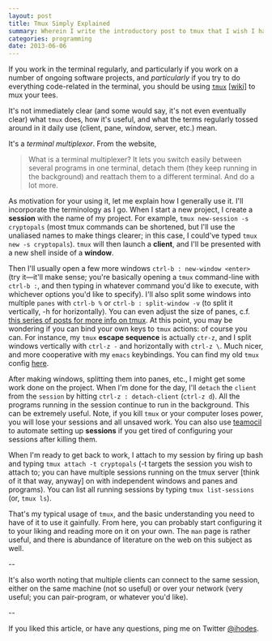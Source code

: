 ```yaml
---
layout: post
title: Tmux Simply Explained
summary: Wherein I write the introductory post to tmux that I wish I had when I first endeavoured to learn it.
categories: programming
date: 2013-06-06
---
```


If you work in the terminal regularly, and particularly if you work on a number of ongoing software projects, and *particularly* if you try to do everything code-related in the terminal, you should be using [`tmux`](http://tmux.sourceforge.net/) [[wiki]](http://en.wikipedia.org/wiki/Tmux) to mux your tees.

It's not immediately clear (and some would say, it's not even eventually clear) what `tmux` does, how it's useful, and what the terms regularly tossed around in it daily use (client, pane, window, server, etc.) mean.

It's a *terminal multiplexor*. From the website,

> What is a terminal multiplexer? It lets you switch easily between several programs in one terminal, detach them (they keep running in the background) and reattach them to a different terminal. And do a lot more.

As motivation for your using it, let me explain how I generally use it. I'll incorporate the terminology as I go. When I start a new project, I create a **session** with the name of my project. For example, `tmux new-session -s cryptopals` (most tmux commands can be shortened, but I'll use the unaliased names to make things clearer; in this case, I could've typed `tmux new -s cryptopals`). `tmux` will then launch a **client**, and I'll be presented with a new shell inside of a **window**.

Then I'll usually open a few more windows `ctrl-b : new-window <enter>` (try it—it'll make sense; you're basically opening a `tmux` command-line with `ctrl-b :`, and then typing in whatever command you'd like to execute, with whichever options you'd like to specify). I'll also split some windows into multiple `panes` with `ctrl-b %` or `ctrl-b : split-window -v` (to split it vertically, -h for horizontally). You can even adjust the size of panes, c.f. [this series of posts for more info on tmux](http://blog.hawkhost.com/2010/06/28/tmux-the-terminal-multiplexer/). At this point, you may be wondering if you can bind your own keys to `tmux` actions: of course you can. For instance, my `tmux` **escape sequence** is actually `ctr-z`, and I split windows vertically with `ctrl-z -` and horizontally with `ctrl-z \`. Much nicer, and more cooperative with my `emacs` keybindings. You can find my old `tmux` config [here](https://raw.github.com/ihodes/dotfiles/master/.tmux.conf).

After making windows, splitting them into panes, etc., I might get some work done on the project. When I'm done for the day, I'll `detach` the `client` from the `session` by hitting `ctrl-z : detach-client` (`ctrl-z d`). All the programs running in the session continue to run in the background. This can be extremely useful. Note, if you kill `tmux` or your computer loses power, you will lose your sessions and all unsaved work. You can also use [teamocil](http://teamocil.com/) to automate setting up **sessions** if you get tired of configuring your sessions after killing them.

When I'm ready to get back to work, I attach to my session  by firing up bash and typing `tmux attach -t cryptopals` (-t targets the session you wish to attach to; you can have multiple sessions running on the tmux server [think of it that way, anyway] on with independent windows and panes and programs). You can list all running sessions by typing `tmux list-sessions` (or, `tmux ls`).

That's my typical usage of `tmux`, and the basic understanding you need to have of it to use it gainfully. From here, you can probably start configuring it to your liking and reading more on it on your own. The `man` page is rather useful, and there is abundance of literature on the web on this subject as well.

--

It's also worth noting that multiple clients can connect to the same session, either on the same machine (not so useful) or over your network (very useful; you can pair-program, or whatever you'd like).

--

If you liked this article, or have any questions, ping me on Twitter [\@ihodes](http://twitter.com/ihodes).
